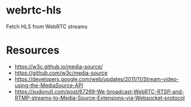 # webrtc-hls
Fetch HLS from WebRTC streams

# Resources
- https://w3c.github.io/media-source/
- https://github.com/w3c/media-source
- https://developers.google.com/web/updates/2011/11/Stream-video-using-the-MediaSource-API
- https://sudonull.com/post/67269-We-broadcast-WebRTC-RTSP-and-RTMP-streams-to-Media-Source-Extensions-via-Websocket-protocol
